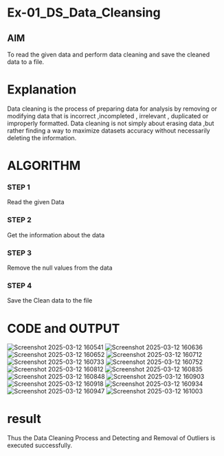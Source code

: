 # Ex-01_DS_Data_Cleansing

## AIM
To read the given data and perform data cleaning and save the cleaned data to a file. 

# Explanation
Data cleaning is the process of preparing data for analysis by removing or modifying data that is incorrect ,incompleted , irrelevant , duplicated or improperly formatted. 
Data cleaning is not simply about erasing data ,but rather finding a way to maximize datasets accuracy without necessarily deleting the information. 

# ALGORITHM
### STEP 1
Read the given Data
### STEP 2
Get the information about the data
### STEP 3
Remove the null values from the data
### STEP 4
Save the Clean data to the file

# CODE and OUTPUT
![Screenshot 2025-03-12 160541](https://github.com/user-attachments/assets/94065cfc-490a-457b-852c-b050949c07b6)
![Screenshot 2025-03-12 160636](https://github.com/user-attachments/assets/f54c78f9-e839-4e15-b56e-73c6e95750a8)
![Screenshot 2025-03-12 160652](https://github.com/user-attachments/assets/edf2d07a-4246-4a4c-a698-1e4e022b2c30)
![Screenshot 2025-03-12 160712](https://github.com/user-attachments/assets/13120e26-089c-4b0f-adaf-38e984748fb7)
![Screenshot 2025-03-12 160733](https://github.com/user-attachments/assets/f026d97a-3d25-4b9f-b0a3-78df1606627e)
![Screenshot 2025-03-12 160752](https://github.com/user-attachments/assets/f9fdd43a-5c46-49e6-a307-b2080f89c0cf)
![Screenshot 2025-03-12 160812](https://github.com/user-attachments/assets/14bf2a94-aae9-4767-a713-fa1f6d6240aa)
![Screenshot 2025-03-12 160835](https://github.com/user-attachments/assets/d23eabae-8f88-469d-971a-0acda6f793ab)
![Screenshot 2025-03-12 160848](https://github.com/user-attachments/assets/72d6e085-f665-4090-8db7-5faa0df6881a)
![Screenshot 2025-03-12 160903](https://github.com/user-attachments/assets/6eaee19f-475e-437a-b933-cffa6318899f)
![Screenshot 2025-03-12 160918](https://github.com/user-attachments/assets/800a025e-6e20-4f11-85ab-75b87c801434)
![Screenshot 2025-03-12 160934](https://github.com/user-attachments/assets/5a8c8655-6262-4b03-be0a-7f471b6fd851)
![Screenshot 2025-03-12 160947](https://github.com/user-attachments/assets/dd123466-5afc-45ea-b995-2b7d65cb1cfb)
![Screenshot 2025-03-12 161003](https://github.com/user-attachments/assets/5e30a344-718b-4399-937a-10b7022c3bb1)

# result
Thus the Data Cleaning Process and Detecting and Removal of Outliers is executed successfully.
